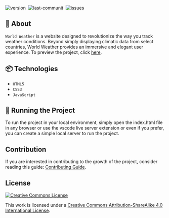 <img src="https://img.shields.io/badge/Version-1.0.0-brightgreen" alt="version" />&nbsp;
<img src="https://img.shields.io/github/last-commit/li3tson/WorldWeather" alt="last-communit" />&nbsp;
<img src="https://img.shields.io/github/issues/li3tson/WorldWeather" alt="issues" />

## :rocket: About

`World Weather` is a website designed to revolutionize the way you track weather conditions. Beyond simply displaying climatic data from select countries, World Weather provides an immersive and elegant user experience. To preview the project, click [here](https://raw.githubusercontent.com/li3tson/WorldWeather/main/public/Preview.png).

## :package: Technologies

- `HTML5`
- `CSS3`
- `JavaScript`

## :flight_departure: Running the Project

To run the project in your local environment, simply open the index.html file in any browser or use the vscode live server extension or even if you prefer, you can create a simple local server to run the project.

## Contribution

If you are interested in contributing to the growth of the project, consider reading this guide: [Contributing Guide](CONTRIBUTING.md).

## License

[![Creative Commons License](https://i.creativecommons.org/l/by-sa/4.0/88x31.png)](http://creativecommons.org/licenses/by-sa/4.0/)

This work is licensed under a [Creative Commons Attribution-ShareAlike 4.0 International License](http://creativecommons.org/licenses/by-sa/4.0/).
